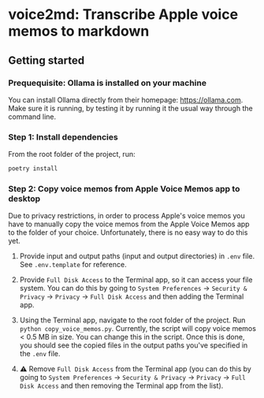 # voice2md: Transcribe Apple voice memos to markdown



## Getting started

### Prequequisite: Ollama is installed on your machine

You can install Ollama directly from their homepage: https://ollama.com. 
Make sure it is running, by testing it by running it the usual way through the command line.


### Step 1: Install dependencies

From the root folder of the project, run:

```bash
poetry install
```

### Step 2: Copy voice memos from Apple Voice Memos app to desktop

Due to privacy restrictions, in order to process Apple's voice memos you have to manually copy the voice memos from the Apple Voice Memos app to the folder of your choice. Unfortunately, there is no easy way to do this yet. 

1. Provide input and output paths (input and output directories) in `.env` file. See `.env.template` for reference.

2. Provide `Full Disk Access` to the Terminal app, so it can access your file system. You can do this by going to `System Preferences` -> `Security & Privacy` -> `Privacy` -> `Full Disk Access` and then adding the Terminal app.

3. Using the Terminal app, navigate to the root folder of the project. Run `python copy_voice_memos.py`. Currently, the script will copy voice memos < 0.5 MB in size. You can change this in the script. Once this is done, you should see the copied files in the output paths you've specified in the `.env` file.

4. ⚠️ Remove `Full Disk Access` from the Terminal app (you can do this by going to `System Preferences` -> `Security & Privacy` -> `Privacy` -> `Full Disk Access` and then removing the Terminal app from the list).


